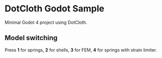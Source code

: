 # DotCloth Godot Sample

Minimal Godot 4 project using DotCloth.

## Model switching
Press **1** for springs, **2** for shells, **3** for FEM, **4** for springs with strain limiter.
